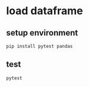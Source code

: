 # load dataframe

## setup environment

```shell
pip install pytest pandas
```

## test

```shell
pytest
```
